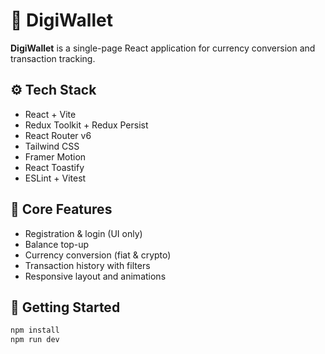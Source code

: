 # 💸 DigiWallet

**DigiWallet** is a single-page React application for currency conversion and transaction tracking.

## ⚙️ Tech Stack

- React + Vite
- Redux Toolkit + Redux Persist
- React Router v6
- Tailwind CSS
- Framer Motion
- React Toastify
- ESLint + Vitest

## 🧩 Core Features

- Registration & login (UI only)
- Balance top-up
- Currency conversion (fiat & crypto)
- Transaction history with filters
- Responsive layout and animations

## 🚀 Getting Started

```bash
npm install
npm run dev

